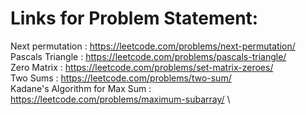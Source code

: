 # Links for Problem Statement:
Next permutation : https://leetcode.com/problems/next-permutation/ \
Pascals Triangle : https://leetcode.com/problems/pascals-triangle/ \
Zero Matrix : https://leetcode.com/problems/set-matrix-zeroes/ \
Two Sums : https://leetcode.com/problems/two-sum/ \
Kadane's Algorithm for Max Sum : https://leetcode.com/problems/maximum-subarray/ \
